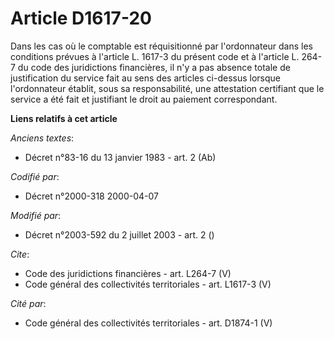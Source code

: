 # Article D1617-20

Dans les cas où le comptable est réquisitionné par l'ordonnateur dans les conditions prévues à l'article L. 1617-3 du présent
code et à l'article L. 264-7 du code des juridictions financières, il n'y a pas absence totale de justification du service
fait au sens des articles ci-dessus lorsque l'ordonnateur établit, sous sa responsabilité, une attestation certifiant que le
service a été fait et justifiant le droit au paiement correspondant.

**Liens relatifs à cet article**

_Anciens textes_:

  - Décret n°83-16 du 13 janvier 1983 - art. 2 (Ab)

_Codifié par_:

  - Décret n°2000-318 2000-04-07

_Modifié par_:

  - Décret n°2003-592 du 2 juillet 2003 - art. 2 ()

_Cite_:

  - Code des juridictions financières - art. L264-7 (V)
  - Code général des collectivités territoriales - art. L1617-3 (V)

_Cité par_:

  - Code général des collectivités territoriales - art. D1874-1 (V)
